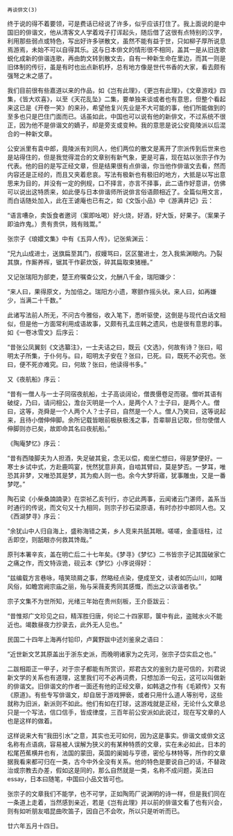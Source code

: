     再谈俳文(3) 

   终于说的得不着要领，可是费话已经说了许多，似乎应该打住了。我上面说的是中国旧的俳谐文，他从清客文人学着戏子打诨起头，随后借了这很有点特别的汉字，利用那些弱点或特色，写出好许多骈散文，虽然不能有益于世，只如柳子厚所说息焉游焉，未始不可以自得其乐。这与日本俳文的情形很不相同，盖其一是从旧连歌蜕化成新的俳谐连歌，再由韵文转到散文去，自有一种新生命在里边，而其一则是旧体制的传衍，虽是有时也出点新机杼，总有地方像是世代书香的大家，看去颇有强弩之末之感了。

   我们目前很有些嘉道以来的作品，如《岂有此理》，《更岂有此理》，《文章游戏》四集，《皆大欢喜》，以至《天花乱坠》二集，要单独来谈或者也有意思，但整个看起来这已是《开卷一笑》的来孙，希望他复兴先业是不大可能的事，他们所能做到的至多也只是巴住门面而已。话虽如此，中国也可以说有他的新俳文，不过系统不很正，因为他不是俳谐文的嫡子，却是旁支或变种。我的意思是说公安竟陵派以后混合的一种新文章。

   公安派里有袁中郎，竟陵派有刘同人，他们两位的散文是离开了宗派传到后世来也是站得住的，但是我觉得混合的文章别有新气象，更是可喜，现在姑以张宗子作为代表。他的目的是写正经文章，但是结果很有点俳谐，你当他作俳谐文去看，然而内容还是正经的，而且又夹着悲哀。写法有极新也有极旧的地方，大抵是以写出意思来为目的，并没有一定的例规，口不择言，亦言不择事，此二语作好意讲，仿佛可以说出这特质来，如此便与日本俳谐师所说俳言俗语颇相近了。全篇似用文言，而白话随处加入，此在王谑庵也已有之，如《文饭小品》中《游满井记》云：

   “语言嘈杂，卖饭食者邀诃（案即吆喝）好火烧，好酒，好大饭，好果子。（案果子即油炸鬼。）贵有贵供，贱有贱鬻。”

   张宗子《琅嬛文集》中有《五异人传》，记张紫渊云：

   “兄九山成进士，送旗扁至其门，叔嫚骂曰，区区鳖进士，怎入我紫渊眼内。乃裂其旗，作厮养裈，锯其干作薪炊饭，碎其扁取束猪栅。”

   又记张瑞阳为部吏，楚王府嘱查公文，允酬八千金，瑞阳嫌少：

   “来人曰，果得原文，为加倍之。瑞阳方小遗，寒颤作摇头状。来人曰，如再嫌少，当满二十千数。”

   此诸写法前人所无，不问古今雅俗，收入笔下，悉听驱使，这倒是与现代白话文相似，但是他一方面常利用成语故事，又颇有孔孟庄韩之遗风，也是很有意思的事。如《一卷冰雪文》后序云：

   “昔张公凤翼刻《文选纂注》，一士夫诘之曰，既云《文选》，何故有诗？张曰，昭明太子所集，于仆何与。曰，昭明太子安在？张曰，已死。曰，既死不必究也。张曰，便不死亦难究。曰，何故？张曰，他读得书多。”

   又《夜航船》序云：

   “昔有一僧人与一士子同宿夜航船，士子高谈阔论，僧畏慑卷足而寝。僧听其语有破绽，乃曰，请问相公，澹台灭明是一个人，是两个人？士子曰，是两个人。僧曰，这等，尧舜是一个人两个人？士子曰，自然是一个人。僧人乃笑曰，这等说起来，且待小僧伸伸脚。余所记载皆眼前极肤极浅之事，吾辈聊且记取，但勿使僧人伸脚则亦已矣，故即命其名曰夜航船。”

   《陶庵梦忆》序云：

   “昔有西陵脚夫为人担酒，失足破其瓮，念无以偿，痴坐伫想曰，得是梦便好。一寒士乡试中式，方赴鹿鸣宴，恍然犹意非真，自啮其臂曰，莫是梦否。一梦耳，唯恐其非梦，又唯恐其是梦，其为痴人则一也。余今大梦将寤，犹事雕虫，又是一番梦呓。”

   陶石梁《小柴桑諵諵录》在崇祯乙亥刊行，亦记此两事，云闻诸云门湛师，盖系当时通行的传说，而文句又十九相同，则宗子抄石梁原语，有时亦抄中郎同人也。又《西湖梦寻》序云：

   “余犹山中人归自海上，盛称海错之美，乡人竞来共舐其眼。嗟嗟，金齑瑶柱，过舌即空，则舐眼亦何救其馋哉。”

   原刊本署辛亥，盖在明亡后二十七年矣。《梦寻》《梦忆》二书皆宗子记其国破家亡之痛之作，而文特诙诡，砚云本《梦忆》小序说得好：

   “兹编载方言巷咏，嘻笑琐屑之事，然略经点染，便成至文，读者如历山川，如睹风俗，如瞻宫阙宗庙之丽，殆与采薇麦秀同其感慨，而出之以诙谐者欤。”

   宗子文集不为世所知，光绪三年始在贵州刻板，王介臣跋云：

   “昔惟郑广文珍见之曰，精浑胜归唐，何论二十四家耶，箧中有此，盗贼水火不能近也。竭数昼夜力抄录去，此外无人见也。”

   民国二十四年上海再付铅印，卢冀野跋中述刘鉴泉之语曰：

   “近世新文艺其原盖出于浙东史派，而晚明诸家为之先河，张宗子岱实启之也。”

   二跋相距正一甲子，对于宗子都能有所赏识，郑君古文的鉴别力是可信的，刘君说新文学的关系也有道理，这里我们可不必再词费，只想加添一句云，这可以叫做新的俳谐文。旧俳谐文的作者一面还有他的正经文章，如韩退之作有《毛颖传》又有《原道》。有些专写俳谐文，却自居于游戏狎亵，或者只用什么道人等别号，这些就称为旧派，新派则不如此。他们有如在打球，这游戏就是正经，无论什么文章总只是一个写法，信口信手，皆成律度，三百年前公安派如此说过，现在写文章的人也是这样的做着。

   这样说来大有“我田引水”之意，其实也无可如何，因为这是事实。俳谐文或俳文这名称有点语病，容易被人误解为狭义的有某种特质的文章，实在未必如此，日本的松尾芭蕉横井也有，法国的蒙田，英国的阑姆与亨德，密伦与林特等，所作的文章据我看来都可归在一类，古今中外全没有关系。他的特色是要说自己的话，不替政治或宗教去办差，假如这是同的，那么自然就是一类，名称不成问题，英法曰essay，日本曰随笔，中国曰小品文皆可也。

   张宗子的文章我们不能学，也不可学，正如陶筠厂说渊明的诗一样，但是我们同在一条道上走着，当然感到亲近，若是《岂有此理》并以前的俳谐文看了也有兴会，则有如听朋友唱昆曲吹笛子，因自己不会吹，所以只是听听而已。

   廿六年五月十四日。

